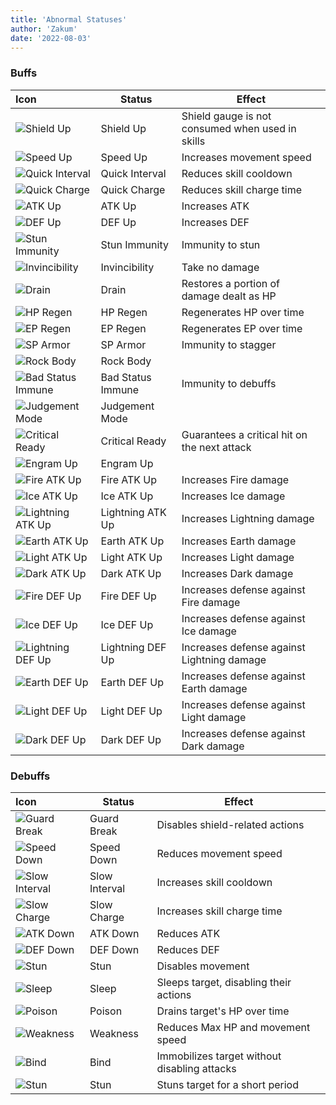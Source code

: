 ```yaml
---
title: 'Abnormal Statuses'
author: 'Zakum'
date: '2022-08-03'
---
```


### Buffs

| Icon | Status | Effect |
|:-----|--------|--------|
| ![Shield Up](/images/StatusAilment/UI_StatusAilment_4019.png) | Shield Up | Shield gauge is not consumed when used in skills |
| ![Speed Up](/images/StatusAilment/UI_StatusAilment_4017.png) | Speed Up | Increases movement speed |
| ![Quick Interval](/images/StatusAilment/UI_StatusAilment_4011.png) | Quick Interval | Reduces skill cooldown |
| ![Quick Charge](/images/StatusAilment/UI_StatusAilment_4009.png) | Quick Charge | Reduces skill charge time |
| ![ATK Up](/images/StatusAilment/UI_StatusAilment_4001.png) | ATK Up | Increases ATK |
| ![DEF Up](/images/StatusAilment/UI_StatusAilment_4003.png) | DEF Up | Increases DEF |
| ![Stun Immunity](/images/StatusAilment/UI_StatusAilment_2002.png) | Stun Immunity | Immunity to stun |
| ![Invincibility](/images/StatusAilment/UI_StatusAilment_3003.png) | Invincibility | Take no damage |
| ![Drain](/images/StatusAilment/UI_StatusAilment_4005.png) | Drain | Restores a portion of damage dealt as HP |
| ![HP Regen](/images/StatusAilment/UI_StatusAilment_4007.png) | HP Regen | Regenerates HP over time |
| ![EP Regen](/images/StatusAilment/UI_StatusAilment_4008.png) | EP Regen | Regenerates EP over time |
| ![SP Armor](/images/StatusAilment/UI_StatusAilment_4006.png) | SP Armor | Immunity to stagger |
| ![Rock Body](/images/StatusAilment/UI_StatusAilment_.png) | Rock Body |  |
| ![Bad Status Immune](/images/StatusAilment/UI_StatusAilment_.png) | Bad Status Immune | Immunity to debuffs |
| ![Judgement Mode](/images/StatusAilment/UI_StatusAilment_.png) | Judgement Mode |  |
| ![Critical Ready](/images/StatusAilment/UI_StatusAilment_.png) | Critical Ready | Guarantees a critical hit on the next attack |
| ![Engram Up](/images/StatusAilment/UI_StatusAilment_4021.png) | Engram Up |  |
| ![Fire ATK Up](/images/StatusAilment/UI_StatusAilment_.png) | Fire ATK Up | Increases Fire damage |
| ![Ice ATK Up](/images/StatusAilment/UI_StatusAilment_.png) | Ice ATK Up | Increases Ice damage |
| ![Lightning ATK Up](/images/StatusAilment/UI_StatusAilment_.png) | Lightning ATK Up | Increases Lightning damage |
| ![Earth ATK Up](/images/StatusAilment/UI_StatusAilment_.png) | Earth ATK Up | Increases Earth damage |
| ![Light ATK Up](/images/StatusAilment/UI_StatusAilment_.png) | Light ATK Up | Increases Light damage |
| ![Dark ATK Up](/images/StatusAilment/UI_StatusAilment_.png) | Dark ATK Up | Increases Dark damage |
| ![Fire DEF Up](/images/StatusAilment/UI_StatusAilment_.png) | Fire DEF Up | Increases defense against Fire damage |
| ![Ice DEF Up](/images/StatusAilment/UI_StatusAilment_.png) | Ice DEF Up | Increases defense against Ice damage |
| ![Lightning DEF Up](/images/StatusAilment/UI_StatusAilment_.png) | Lightning DEF Up | Increases defense against Lightning damage |
| ![Earth DEF Up](/images/StatusAilment/UI_StatusAilment_.png) | Earth DEF Up | Increases defense against Earth damage |
| ![Light DEF Up](/images/StatusAilment/UI_StatusAilment_.png) | Light DEF Up | Increases defense against Light damage |
| ![Dark DEF Up](/images/StatusAilment/UI_StatusAilment_.png) | Dark DEF Up | Increases defense against Dark damage |

### Debuffs

| Icon | Status | Effect |
|:-----|--------|--------|
| ![Guard Break](/images/StatusAilment/UI_StatusAilment_3004.png) | Guard Break | Disables shield-related actions |
| ![Speed Down](/images/StatusAilment/UI_StatusAilment_4018.png) | Speed Down | Reduces movement speed |
| ![Slow Interval](/images/StatusAilment/UI_StatusAilment_4012.png) | Slow Interval | Increases skill cooldown |
| ![Slow Charge](/images/StatusAilment/UI_StatusAilment_4010.png) | Slow Charge | Increases skill charge time |
| ![ATK Down](/images/StatusAilment/UI_StatusAilment_4002.png) | ATK Down | Reduces ATK |
| ![DEF Down](/images/StatusAilment/UI_StatusAilment_4004.png) | DEF Down | Reduces DEF |
| ![Stun](/images/StatusAilment/UI_StatusAilment_2001.png) | Stun | Disables movement |
| ![Sleep](/images/StatusAilment/UI_StatusAilment_2003.png) | Sleep | Sleeps target, disabling their actions |
| ![Poison](/images/StatusAilment/UI_StatusAilment_2004.png) | Poison | Drains target's HP over time |
| ![Weakness](/images/StatusAilment/UI_StatusAilment_3002.png) | Weakness | Reduces Max HP and movement speed |
| ![Bind](/images/StatusAilment/UI_StatusAilment_.png) | Bind | Immobilizes target without disabling attacks |
| ![Stun](/images/StatusAilment/UI_StatusAilment_.png) | Stun | Stuns target for a short period |